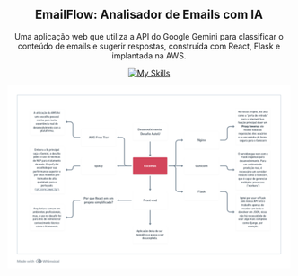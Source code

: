 <div align="center">

EmailFlow: Analisador de Emails com IA
---
<p>Uma aplicação web que utiliza a API do Google Gemini para classificar o conteúdo de emails e sugerir respostas, construída com React, Flask e implantada na AWS.</p>

[![My Skills](https://skillicons.dev/icons?i=python,react,aws,flask)](https://skillicons.dev)

![alt text](image.png)

</div>
